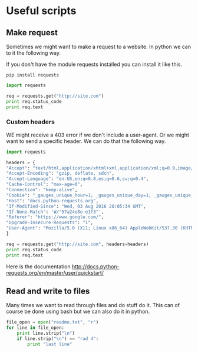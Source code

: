 # Useful scripts


## Make request
Sometimes we might want to make a request to a website. In python we can to it the following way.

If you don't have the module requests installed you can install it like this.

`pip install requests`

```python
import requests

req = requests.get("http://site.com")
print req.status_code
print req.text
```

### Custom headers
WE might receive a 403 error if we don't include a user-agent. Or we might want to send a specific header. We can do that the following way.

```python
import requests

headers = {
"Accept": "text/html,application/xhtml+xml,application/xml;q=0.9,image/webp,*/*;q=0.8",
"Accept-Encoding": "gzip, deflate, sdch",
"Accept-Language": "en-US,en;q=0.8,es;q=0.6,sv;q=0.4",
"Cache-Control": "max-age=0",
"Connection": "keep-alive",
"Cookie": "_gauges_unique_hour=1; _gauges_unique_day=1; _gauges_unique_month=1; _gauges_unique_year=1; _gauges_unique=1",
"Host": "docs.python-requests.org",
"If-Modified-Since": "Wed, 03 Aug 2016 20:05:34 GMT",
"If-None-Match": 'W/"57a24e8e-e1f3"',
"Referer": "https://www.google.com/",
"Upgrade-Insecure-Requests": "1",
"User-Agent": "Mozilla/5.0 (X11; Linux x86_64) AppleWebKit/537.36 (KHTML, like Gecko) Chrome/52.0.2743.82 Safari/537.36"
}

req = requests.get("http://site.com", headers=headers)
print req.status_code
print req.text
```

Here is the documentation
http://docs.python-requests.org/en/master/user/quickstart/

## Read and write to files
Many times we want to read through files and do stuff do it. This can of course be done using bash but we can also do it in python.

```python
file_open = open("readme.txt", "r")
for line in file_open:
    print line.strip("\n")
    if line.strip("\n") == "rad 4":
        print "last line"
```